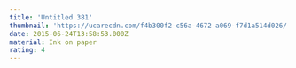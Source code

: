 ```yaml
---
title: 'Untitled 381'
thumbnail: 'https://ucarecdn.com/f4b300f2-c56a-4672-a069-f7d1a514d026/'
date: 2015-06-24T13:58:53.000Z
material: Ink on paper
rating: 4
---
```

